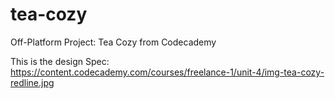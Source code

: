 # tea-cozy
Off-Platform Project: Tea Cozy from Codecademy

This is the design Spec:
https://content.codecademy.com/courses/freelance-1/unit-4/img-tea-cozy-redline.jpg
